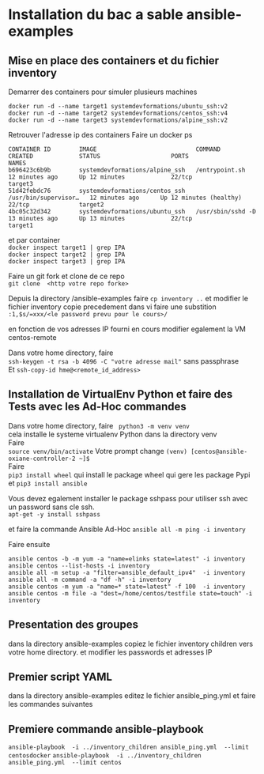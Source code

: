 # Installation du bac a sable ansible-examples

## Mise en place des containers et du fichier inventory
Demarrer des containers pour simuler plusieurs machines   
```jsunicoderegexp
docker run -d --name target1 systemdevformations/ubuntu_ssh:v2
docker run -d --name target2 systemdevformations/centos_ssh:v4
docker run -d --name target3 systemdevformations/alpine_ssh:v2
```
Retrouver l'adresse ip des containers
Faire un docker ps   

```code
CONTAINER ID        IMAGE                            COMMAND                  CREATED             STATUS                    PORTS               NAMES
b696423c6b9b        systemdevformations/alpine_ssh   /entrypoint.sh         12 minutes ago      Up 12 minutes             22/tcp              target3  
51d42febdc76        systemdevformations/centos_ssh   /usr/bin/supervisor…   12 minutes ago      Up 12 minutes (healthy)   22/tcp              target2
4bc05c32d342        systemdevformations/ubuntu_ssh   /usr/sbin/sshd -D     13 minutes ago      Up 13 minutes             22/tcp              target1  
```  

 et par container    
 ```docker inspect target1 | grep IPA```  
 ```docker inspect target2 | grep IPA```  
 ```docker inspect target3 | grep IPA ```

Faire un git fork et clone de ce repo  
```git clone  <http votre repo forke>```

Depuis la directory /ansible-examples faire ``cp inventory ..``
et modifier le fichier inventory copie precedement
dans vi faire une substition
```:1,$s/=xxx/<le password prevu pour le cours>/```
 
en fonction de vos adresses IP fourni en cours 
modifier egalement la VM centos-remote

Dans votre home directory,  faire  
```ssh-keygen -t rsa -b 4096 -C "votre adresse mail"```
sans passphrase  
Et
```ssh-copy-id hme@<remote_id_address>```

## Installation de VirtualEnv Python et faire des Tests avec les Ad-Hoc commandes

Dans votre home directory, faire
`` python3 -m venv venv``  
cela installe le systeme virtualenv Python dans la directory venv  
Faire  
```source venv/bin/activate``` 
Votre prompt change 
```(venv) [centos@ansible-oxiane-controller-2 ~]$```  
Faire   
```pip3 install wheel```
qui install le package wheel qui gere les package Pypi    
et
```pip3 install ansible```

Vous devez egalement installer le package sshpass 
pour utiliser ssh avec un password sans cle ssh.  
```apt-get -y install sshpass```

et faire la commande Ansible Ad-Hoc 
```ansible all -m ping -i inventory```

Faire ensuite 
```ansible centos -m yum -a "name=elinks state=latest" -i inventory
ansible centos -b -m yum -a "name=elinks state=latest" -i inventory
ansible centos --list-hosts -i inventory
ansible all -m setup -a "filter=ansible_default_ipv4"  -i inventory
ansible all -m command -a "df -h" -i inventory
ansible centos -m yum -a "name=* state=latest" -f 100  -i inventory
ansible centos -m file -a "dest=/home/centos/testfile state=touch" -i inventory 
```
## Presentation des groupes
dans la directory ansible-examples copiez le fichier inventory children 
vers votre home directory. 
et modifier les passwords et adresses IP 

## Premier script YAML
dans la directory ansible-examples editez le fichier ansible_ping.yml
et faire les commandes suivantes

## Premiere commande ansible-playbook
 ```ansible-playbook  -i ../inventory_children ansible_ping.yml  --limit centosdocker```
 ```ansible-playbook  -i ../inventory_children ansible_ping.yml  --limit centos```











